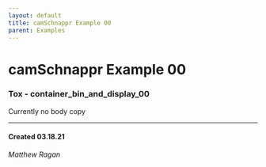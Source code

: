 ```yaml
---
layout: default
title: camSchnappr Example 00
parent: Examples
---
```


# camSchnappr Example 00
### Tox - container_bin_and_display_00  

Currently no body copy 

---
#### Created 03.18.21
*Matthew Ragan*